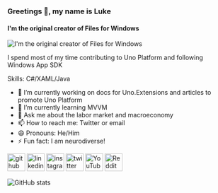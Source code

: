 ### Greetings 👋, my name is Luke
#### I'm the original creator of Files for Windows
![I'm the original creator of Files for Windows](https://pbs.twimg.com/profile_banners/994387939235975168/1597939051/1500x500)

I spend most of my time contributing to Uno Platform and following Windows App SDK

Skills: C#/XAML/Java

- 🔭 I’m currently working on docs for Uno.Extensions and articles to promote Uno Platform 
- 🌱 I’m currently learning MVVM 
- 💬 Ask me about the labor market and macroeconomy 
- 📫 How to reach me: Twitter or email 
- 😄 Pronouns: He/Him 
- ⚡ Fun fact: I am neurodiverse! 


[<img src='https://cdn.jsdelivr.net/npm/simple-icons@3.0.1/icons/github.svg' alt='github' height='40'>](https://github.com/lukeblevins)  [<img src='https://cdn.jsdelivr.net/npm/simple-icons@3.0.1/icons/linkedin.svg' alt='linkedin' height='40'>](https://www.linkedin.com/in/luke-blevins-7773071b9/)  [<img src='https://cdn.jsdelivr.net/npm/simple-icons@3.0.1/icons/instagram.svg' alt='instagram' height='40'>](https://www.instagram.com/lukeblevins0/)  [<img src='https://cdn.jsdelivr.net/npm/simple-icons@3.0.1/icons/twitter.svg' alt='twitter' height='40'>](https://twitter.com/luke_blevins1)  [<img src='https://cdn.jsdelivr.net/npm/simple-icons@3.0.1/icons/youtube.svg' alt='YouTube' height='40'>](https://www.youtube.com/channel/mfK3mp5IRk655NSI2HzO_A)  [<img src='https://cdn.jsdelivr.net/npm/simple-icons@3.0.1/icons/reddit.svg' alt='Reddit' height='40'>](https://www.reddit.com/user/duke7553)  

![GitHub stats](https://github-readme-stats.vercel.app/api?username=lukeblevins&show_icons=true)  

